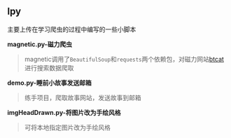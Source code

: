 ## lpy

主要上传在学习爬虫的过程中编写的一些小脚本

**magnetic.py-磁力爬虫**
> magnetic调用了`BeautifulSoup`和`requests`两个依赖包，对磁力网站[btcat](https://btcat.bid)进行搜索数据爬取

**demo.py-睡前小故事发送邮箱**
> 练手项目，爬取故事网站，发送故事到邮箱

**imgHeadDrawn.py-将图片改为手绘风格**
> 可将本地指定图片改为手绘风格
